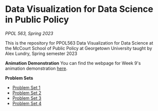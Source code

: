 # Data Visualization for Data Science in Public Policy
*PPOL 563, Spring 2023*

This is the repository for PPOL563 Data Visualization for Data Science at the McCourt School of Public Policy at Georgetown University taught by Alex Lundry, Spring semester 2023

**Animation Demonstration**
You can find the webpage for Week 9's animation demonstration [here](https://alexlundry.github.io/ppol563-spring23/Week%209%20-%20Animation%20%26%20Interaction/Animation---Interaction-Demo.html).  

**Problem Sets**

- [Problem Set 1](https://alexlundry.github.io/ppol563-spring23/psets/ppol563_spring23_pset1.html)
- [Problem Set 2](https://alexlundry.github.io/ppol563-spring23/psets/ppol563_spring23_pset2.html)
- [Problem Set 3](https://alexlundry.github.io/ppol563-spring23/psets/ppol563_spring23_pset3.html)
- [Problem Set 4](https://alexlundry.github.io/ppol563-spring23/psets/ppol563_spring23_pset4.html)
